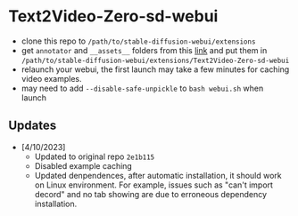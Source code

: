 # Text2Video-Zero-sd-webui

- clone this repo to `/path/to/stable-diffusion-webui/extensions`
- get `annotator` and `__assets__` folders from this [link](https://huggingface.co/spaces/PAIR/Text2Video-Zero/tree/main) and put them in `/path/to/stable-diffusion-webui/extensions/Text2Video-Zero-sd-webui`
- relaunch your webui, the first launch may take a few minutes for caching video examples.
- may need to add `--disable-safe-unpickle` to `bash webui.sh` when launch

## Updates
- [4/10/2023] 
  - Updated to original repo `2e1b115`
  - Disabled example caching
  - Updated denpendences, after automatic installation, it should work on Linux environment. For example, issues such as "can't import decord" and no tab showing are due to erroneous dependency installation. 

